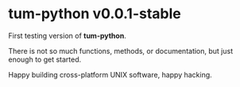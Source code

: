 # tum-python v0.0.1-stable

First testing version of **tum-python**.

There is not so much functions, methods, or documentation,
but just enough to get started. 

Happy building cross-platform UNIX software, happy hacking.

```text

```

